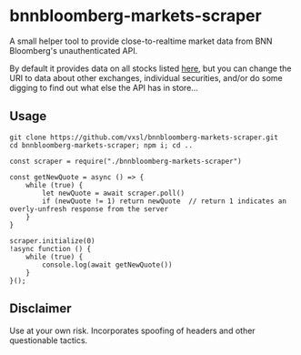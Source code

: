 # bnnbloomberg-markets-scraper

A small helper tool to provide close-to-realtime market data from BNN Bloomberg's unauthenticated API.

By default it provides data on all stocks listed [here](https://www.bnnbloomberg.ca/markets), but you can change the URI to data about other exchanges, individual securities, and/or do some digging to find out what else the API has in store...



## Usage

```
git clone https://github.com/vxsl/bnnbloomberg-markets-scraper.git
cd bnnbloomberg-markets-scraper; npm i; cd ..
```

```jav
const scraper = require("./bnnbloomberg-markets-scraper")

const getNewQuote = async () => {
    while (true) {
        let newQuote = await scraper.poll()
        if (newQuote != 1) return newQuote  // return 1 indicates an overly-unfresh response from the server
    }
}

scraper.initialize(0)
!async function () {
    while (true) {
        console.log(await getNewQuote())
    }
}();
```

## Disclaimer
Use at your own risk. Incorporates spoofing of headers and other questionable tactics.
